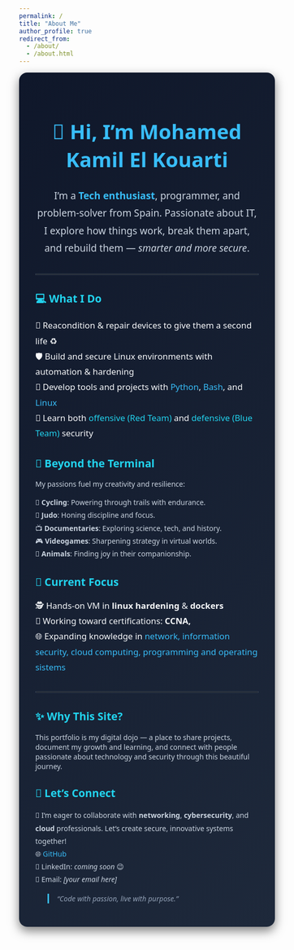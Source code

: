 ```yaml
---
permalink: /
title: "About Me"
author_profile: true
redirect_from: 
  - /about/
  - /about.html
---
```


<div style="background: linear-gradient(135deg, #0f172a, #1e293b); color: #f8fafc; padding: 2rem; border-radius: 1rem; box-shadow: 0 8px 20px rgba(0,0,0,0.5); font-family: 'Segoe UI', sans-serif;">

<h1 style="color:#38bdf8; font-size:2.5rem; font-weight:700; text-align:center;">👋 Hi, I’m Mohamed Kamil El Kouarti</h1>

<p style="font-size:1.2rem; line-height:1.8; text-align:center; color:#cbd5e1;">
I’m a <strong style="color:#38bdf8;"> Tech enthusiast</strong>, programmer, and problem-solver from Spain.  
Passionate about IT, I explore how things work, break them apart, and rebuild them — <em>smarter and more secure</em>.
</p>

<hr style="border: 1px solid #334155; margin: 2rem 0;">

<h2 style="color:#22d3ee;">💻 What I Do</h2>
<ul style="list-style-type: none; padding: 0; font-size:1.05rem; line-height:1.8;">
  <li>🔧 Reacondition & repair devices to give them a second life ♻️</li>
  <li>🛡️ Build and secure Linux environments with automation & hardening</li>
  <li>🐍 Develop tools and projects with <span style="color:#38bdf8;">Python</span>, <span style="color:#38bdf8;">Bash</span>, and <span style="color:#38bdf8;">Linux</span></li>
  <li>🎯 Learn both <span style="color:#22d3ee;">offensive (Red Team)</span> and <span style="color:#22d3ee;">defensive (Blue Team)</span> security</li>
</ul>

<h2 style="color:#22d3ee;">📂 Beyond the Terminal</h2>
<p style="color:#cbd5e1;">My passions fuel my creativity and resilience:</p>
<ul style="color:#cbd5e1; list-style-type:none; padding-left:0; line-height:1.8;">
  <li>🚴 <strong>Cycling</strong>: Powering through trails with endurance.</li>
  <li>🥋 <strong>Judo</strong>: Honing discipline and focus.</li>
  <li>📺 <strong>Documentaries</strong>: Exploring science, tech, and history.</li>
  <li>🎮 <strong>Videogames</strong>: Sharpening strategy in virtual worlds.</li>
  <li>🐾 <strong>Animals</strong>: Finding joy in their companionship.</li>
</ul>

<h2 style="color:#22d3ee;">🚀 Current Focus</h2>
<ul style="list-style-type: none; padding: 0; font-size:1.05rem; line-height:1.8;">
  <li>🕵️ Hands-on VM in <strong>linux hardening</strong> & <strong>dockers</strong></li>
  <li>📜 Working toward certifications: <strong>CCNA, </strong></li>
  <li>🌐 Expanding knowledge in <span style="color:#38bdf8;">network, information security, cloud computing, programming and operating sistems</span></li>
</ul>

<hr style="border: 1px solid #334155; margin: 2rem 0;">

<h2 style="color:#22d3ee;">✨ Why This Site?</h2>
<p style="color:#cbd5e1;">This portfolio is my digital dojo — a place to share projects, document my growth and learning, and connect with people passionate about technology and security through this beautiful journey.</p>

<h2 style="color:#22d3ee;">🤝 Let’s Connect</h2>
<ul style="color:#cbd5e1; list-style-type:none; padding-left:0; line-height:1.8;">
  <li>🤝 I’m eager to collaborate with <strong>networking</strong>, <strong>cybersecurity</strong>, and <strong>cloud</strong> professionals. Let’s create secure, innovative systems together!</li>
  <li>🌐 <a href="https://github.com/MohamedKamilElKouarti" style="color:#38bdf8; text-decoration:none;">GitHub</a></li>
  <li>💼 LinkedIn: <em>coming soon</em> 😉</li>
  <li>📧 Email: <em>[your email here]</em></li>
</ul>

<blockquote style="color:#94a3b8; font-style:italic; border-left:3px solid #38bdf8; padding-left:1rem; margin-top:1rem;">
“Code with passion, live with purpose.”
</blockquote>

</div>





